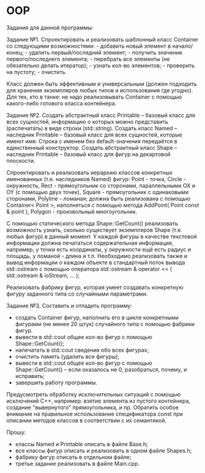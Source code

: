 # OOP
Задания для данной программы:

Задание №1.
Спроектировать и реализовать шаблонный класс Container со следующими возможностями:
    - добавить новый элемент в начало/конец;
    - удалить первый/последний элемент;
    - получить значение первого/последнего элемента;
    - перебрать все элементы (не обязательно делать итератор);
    - узнать кол-во элементов;
    - проверить на пустоту;
    - очистить.

Класс должен быть эффективным и универсальным (должен подходить для хранения экземпляров любых типов и использования где угодно).
Для тех, кто в танке: не надо реализовывать Container с помощью какого-либо готового класса контейнера.

Задание №2.
Создать абстрактный класс Printable – базовый класс для всех сущностей, информацию о которых можно представить (распечатать) в виде строки (std::string).
Создать класс Named – наследник Printable – базовый класс для всех сущностей, которые имеют имя. Строка с именем без default-значения передаётся в единственный конструктор.
Создать абстрактный класс Shape – наследник Printable – базовый класс для фигур на декартовой плоскости.

Спроектировать и реализовать иерархию классов конкретных именованных (т.е. наследников Named) фигур:
   Point - точка,
   Circle - окружность,
   Rect - прямоугольник со сторонами, параллельными OX и OY (с помощью двух точек),
   Square - прямоугольник с одинаковыми сторонами,
   Polyline - ломаная; должна быть реализована с помощью Container< Point >, наполняться с помощью метода AddPoint( Point const & point ),
   Polygon - произвольный многоугольник.

С помощью статического метода Shape::GetCount() реализовать возможность узнать, сколько существует экземпляров Shape (т.е. любых фигур) в данный момент.
У каждой фигуры в качестве текстовой информации должна печататься содержательная информация, например, у точки есть координаты, у окружности ещё есть радиус и площадь, у ломаной - длина и т.п.
Необходимо реализовать также и вывод информации о каждом объекте в стандартный поток вывода std::ostream с помощью оператора std::ostream & operator << ( std::ostream & ioStream, ... );

Реализовать фабрику фигур, которая умеет создавать конкретную фигуру заданного типа со случайными параметрами.

Задание №3.
Составить и отладить программу:
  - создать Container фигур, наполнить его в цикле конкретными фигурами (не менее 20 штук) случайного типа с помощью фабрики фигур.
  - вывести в std::cout общее кол-во фигур с помощью Shape::GetCount();
  - напечатать в std::cout сведения обо всех фигурах;
  - очистить память (удалить все фигуры);
  - вывести в std::cout общее кол-во фигур с помощью Shape::GetCount() – если оказалось не 0, разобраться, почему, и исправить;
  - завершить работу программы.

Предусмотреть обработку исключительных ситуаций с помощью исключений С++, например: взятие элемента из пустого контейнера, создание "вывернутого" прямоугольника, и пр.
Обратить особое внимание на правильное использование спецификатора const при описании методов классов в соответствии с их семантикой.

Прошу:
  - классы Named и Printable описать в файле Base.h;
  - все классы фигур описать и реализовать в одном файле Shapes.h;
  - фабрику фигур описать в отдельном файле;
  - третье задание реализовать в файле Main.cpp.
